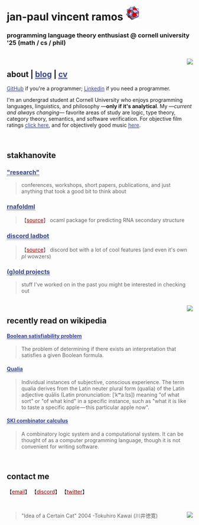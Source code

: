 # jan-paul vincent ramos ![alt text](./Data/icosi.png)
### programming language theory enthusiast @ cornell university '25 (math / cs / phil)

<br>

<img src="https://spotify-recently-played-readme.vercel.app/api?user=n879o5zkykhwd6ig2ngjkz5ux&count=4&width=300px)" align="right">

## about | <a href="https://blog.jpramos.me" style="color: #364491; border-bottom:1px dotted">blog</a> | <a href="https://jpramos.me/Data/cv.pdf" style="color: #364491; border-bottom:1px dotted">cv</a>
<a href="https://github.com/jpVinnie" style="color: #364491; border-bottom:1px dotted">GitHub</a> if you're a programmer; <a href="https://www.linkedin.com/in/jpv-ramos/" style="color: #364491; border-bottom:1px dotted">Linkedin</a> if you need a programmer.

I'm an undergrad student at Cornell University who enjoys programming languages, linguistics, and philosophy —**only if it's analytical**. My —*current and always changing*— favorite areas of study are logic, type theory, category theory, semantics, and software verification. For objective film ratings <a href="https://letterboxd.com/Vinnely/" style="color: #364491; border-bottom:1px dotted">click here</a>, and for objectively good music <a href="https://bandcamp.com/jpvinnely" style="color: #364491; border-bottom:1px dotted">here</a>.

<br>

## stakhanovite
<h3>
  <a href="https://research.jpramos.me" style="color: #364491; border-bottom:1px dotted">
    "research"
  </a>
</h3>

> conferences, workshops, short papers, publications, and just anything that took a good bit to think about 

<h3>
  <a href="https://jpramos.me/RNAfoldml/" style="color: #364491; border-bottom:1px dotted">
    rnafoldml
  </a>
</h3>

> 【<a href="https://github.com/jpVinnie/RNAfoldml" style="color: #8B0000;">source</a>】 ocaml package for predicting RNA secondary structure

<h3>
  <a href="https://camto.github.io/Lad/Website/" style="color: #364491; border-bottom:1px dotted">
    discord ladbot
  </a>
</h3> 

> 【<a href="https://github.com/Camto/Lad" style="color: #8B0000;">source</a>】 discord bot with a lot of cool features (and even it's own *pl* wowzers)

<h3>
  <a href="https://github.com/jpVinnie?tab=repositories&q=&type=&language=&sort=name" style="color: #364491; border-bottom:1px dotted">
    (g)old projects
  </a>
</h3>

> stuff I've worked on in the past you might be interested in checking out

<br>

<img height=500px src="https://raw.githubusercontent.com/jpVinnie/jpvinnie.github.io/master/Data/qualia.png" align="right">

## recently read on wikipedia 

<h4>
  <a href="https://en.wikipedia.org/wiki/Boolean_satisfiability_problem" style="color: #364491; border-bottom:1px dotted">
    Boolean satisfiability problem
  </a>
</h4>

> The problem of determining if there exists an interpretation that satisfies a given Boolean formula. 

<h4>
  <a href="https://en.wikipedia.org/wiki/Qualia" style="color: #364491; border-bottom:1px dotted">
    Qualia
  </a>
</h4>

> Individual instances of subjective, conscious experience. The term qualia derives from the Latin neuter plural form (qualia) of the Latin adjective quālis (Latin pronunciation: [ˈkʷaːlɪs]) meaning "of what sort" or "of what kind" in a specific instance, such as "what it is like to taste a specific apple — this particular apple now".

<h4>
  <a href="https://en.wikipedia.org/wiki/SKI_combinator_calculus" style="color: #364491; border-bottom:1px dotted">
    SKI combinator calculus
  </a>
</h4>
  
> A combinatory logic system and a computational system. It can be thought of as a computer programming language, though it is not convenient for writing software.


<br>

## contact me
【<a href="mailto:jvr34@cornell.edu" style="color: #8B0000;">email</a>】
【<a href="https://discord.com/users/294518633541926912" style="color: #8B0000;">discord</a>】
【<a href="https://twitter.com/JanPaulV" style="color: #8B0000;">twitter</a>】

<br>

> "Idea of a Certain Cat" 2004 -Tokuhiro Kawai (川井徳寛) <img height=100px src="https://raw.githubusercontent.com/jpVinnie/jpvinnie.github.io/master/Data/Tokuhiro%20Kawai2.jpg" align="right">
